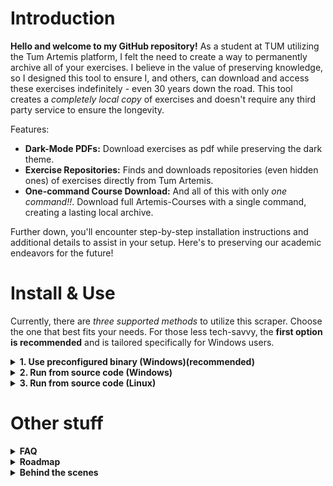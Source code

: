 # Introduction
**Hello and welcome to my GitHub repository!** As a student at TUM utilizing the Tum Artemis platform, I felt the need to create a way to permanently archive all of your exercises. I believe in the value of preserving knowledge, so I designed this tool to ensure I, and others, can download and access these exercises indefinitely - even 30 years down the road. This tool creates a *completely local copy* of exercises and doesn't require any third party service to ensure the longevity.

Features:
- **Dark-Mode PDFs:** Download exercises as pdf while preserving the dark theme.
- **Exercise Repositories:** Finds and downloads repositories (even hidden ones) of exercises directly from Tum Artemis.
- **One-command Course Download:** And all of this with only *one command!!*. Download full Artemis-Courses with a single command, creating a lasting local archive.

Further down, you'll encounter step-by-step installation instructions and additional details to assist in your setup. Here's to preserving our academic endeavors for the future!


# Install & Use
Currently, there are *three supported methods* to utilize this scraper. Choose the one that best fits your needs. For those less tech-savvy, the **first option is recommended** and is tailored specifically for Windows users.

<details><summary><b>1. Use preconfigured binary (Windows)(recommended)</b></summary>

#### Prerequisites
- [Google-Chrome](https://www.google.com/chrome/)
- [Git](https://git-scm.com/download/win) (should be in PATH)
#### Installation
1. [Download binary](https://github.com/hruzgar/artemis-dl/releases/latest/download/artemis-dl_x86.exe)
2. Open "Windows Terminal" or "cmd.exe" and navigate to the folder, in which the binary exists.
```cmd
cd C:\path\to\folder
```
3. Now run 
```cmd
artemis-dl_x86.exe dl-course --username YOUR_USERNAME --password YOUR_PASSWORD --link COURSE_LINK # Showcase
artemis-dl_x86.exe dl-course --username ab12cde --password 12345678 --link "https://artemis.in.tum.de/courses/201/exercises" # Real Example
### you can also specify download location with adding '--download-path YOUR_DOWNLOAD_PATH' to the end of the command. Otherwise a folder named 'downloads' will be created in the location of the binary file. 
```
4. Enjoy 🥳😝
</details>
<details>
<summary><b>2. Run from source code (Windows)</b></summary>

#### Prerequisites
- [Google-Chrome](https://www.google.com/chrome/)
- [Git](https://git-scm.com/download/win) (should be in PATH)
- [python](https://www.python.org/downloads/windows/)
- venv (should be installed together with python)
#### Installation
1. Clone Repository to your local computer with
```cmd
git clone https://github.com/hruzgar/artemis-dl.git
```
2. Now open terminal and navigate to the project-folder
```cmd
cd C:\path\to\project_folder
```
3. Create a new venv envoirenment inside project folder
```cmd
python -m venv .
```
4. Activate the created envoirement
```cmd
.\Scripts\activate
```
5. Install all dependencies from requirements.txt file with
```cmd
pip install -r requirements.txt
```
6. Finally run Scraper!
```cmd
python main.py dl-course --username YOUR_USERNAME --password YOUR_PASSWORD --link COURSE_LINK # Showcase
python main.py dl-course --username ab12cde --password 12345678 --link "https://artemis.in.tum.de/courses/201/exercises" # Real Example
```

</details>
<details><summary><b>3. Run from source code (Linux)</b></summary>

#### Prerequisits
- Google-Chrome
- Git
- python3
- venv for python
#### Installation
1. Clone Repo
```bash
git clone https://github.com/hruzgar/artemis-dl.git
```
2. cd into project
```bash
cd artemis-dl
```
3. Create venv envoirenment and activate afterwards
```bash
python3 -m venv .
source bin/activate
```
4. Install python modules
```bash
pip install -r requirements.txt
```
5. Run Scraper
```bash
python3 main.py dl-course --username YOUR_USERNAME --password YOUR_PASSWORD --link COURSE_LINK # Showcase
python3 main.py dl-course --username ab12cde --password 12345678 --link "https://artemis.in.tum.de/courses/201/exercises" # Real Example
```
</details>

# Other stuff

<details><summary><b>FAQ</b></summary>

<details><summary>Which courses are supported?</summary>

***
Currently only 2 courses are officially supported. These are:
- [Praktikum: Grundlagen der Programmierung WS22/23](https://artemis.in.tum.de/courses/201/exercises)
- [Einführung in die Rechnerarchitektur (WS22/23)](https://artemis.in.tum.de/courses/218/exercises)

Other courses might also work but weren't tested. If this scraper works for your course please send an email to [haso@ruezgar.de](mailto:haso@ruezgar.de) so i can add it to the list. If your course does not work with this scraper you could also send an email for me to support the course (i would need your login details) or just contribute to the project.
***
</details>
<details><summary>What is a course-link and how can i find it?</summary>

***
You can get the course-link of your course, if you open your Artemis Course-Page from any browser and copy the link. 
***
</details>

If you have any other questions, you can reach out to me on [haso@ruezgar.de](mailto:haso@ruezgar.de)
</details>

<details><summary><b>Roadmap</b></summary>

- Exercise Webpage Download
   - work in Progress..
- Download Quizzes
   - Currently quizzes are directly skipped if found.
</details>


<details><summary><b>Behind the scenes</b></summary>
   
1. Logs in into Artemis
2. Crawls all exercises for specified course
3. Repeatedly does Step 4-8
4. Downloads html of exercise-page
5. injects custom-css into html-page
6. prints html to pdf
7. finds all repositories on exercise-page and clones them (hidden repositories like test-repos etc are included)
8. Puts all files into a nicely named folder 🥰
9. Lets you enjoy all your exercises in the future 🤩
</details>

